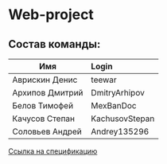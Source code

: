 # Web-project

## Состав команды:

| Имя        | Login           |
| ------------- |:-------------|
| Аврискин Денис | teewar |
| Архипов Дмитрий | DmitryArhipov |
| Белов Тимофей | MexBanDoc |
| Качусов Степан | KachusovStepan |
| Соловьев Андрей | Andrey135296 |


[Ссылка на спецификацию](https://docs.google.com/document/d/1CmxQ5-b61qcVSp6jKnE1ULcEn_qRqcqwNJm0xy-nK2A/edit#heading=h.myc9938qv70x)
